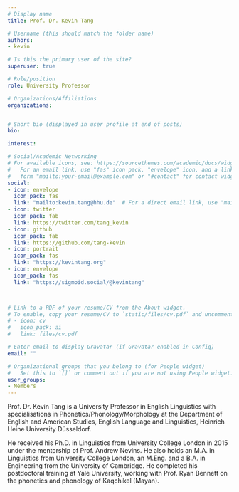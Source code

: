 ```yaml
---
# Display name
title: Prof. Dr. Kevin Tang

# Username (this should match the folder name)
authors:
- kevin

# Is this the primary user of the site?
superuser: true

# Role/position
role: University Professor

# Organizations/Affiliations
organizations:


# Short bio (displayed in user profile at end of posts)
bio:

interest:

# Social/Academic Networking
# For available icons, see: https://sourcethemes.com/academic/docs/widgets/#icons
#   For an email link, use "fas" icon pack, "envelope" icon, and a link in the
#   form "mailto:your-email@example.com" or "#contact" for contact widget.
social:
- icon: envelope
  icon_pack: fas
  link: "mailto:kevin.tang@hhu.de"  # For a direct email link, use "mailto:test@example.org".
- icon: twitter
  icon_pack: fab
  link: https://twitter.com/tang_kevin
- icon: github
  icon_pack: fab
  link: https://github.com/tang-kevin
- icon: portrait
  icon_pack: fas
  link: "https://kevintang.org"
- icon: envelope
  icon_pack: fas
  link: "https://sigmoid.social/@kevintang"



# Link to a PDF of your resume/CV from the About widget.
# To enable, copy your resume/CV to `static/files/cv.pdf` and uncomment the lines below.
# - icon: cv
#   icon_pack: ai
#   link: files/cv.pdf

# Enter email to display Gravatar (if Gravatar enabled in Config)
email: ""

# Organizational groups that you belong to (for People widget)
#   Set this to `[]` or comment out if you are not using People widget.
user_groups:
- Members
---
```


Prof. Dr. Kevin Tang is a University Professor in English Linguistics with specialisations in Phonetics/Phonology/Morphology at the Department of English and American Studies, English Language and Linguistics, Heinrich Heine University Düsseldorf.

He received his Ph.D. in Linguistics from University College London in 2015 under the mentorship of Prof. Andrew Nevins. He also holds an M.A. in Linguistics from University College London, an M.Eng. and a B.A. in Engineering from the University of Cambridge. He completed his postdoctoral training at Yale University, working with Prof. Ryan Bennett on the phonetics and phonology of Kaqchikel (Mayan).
